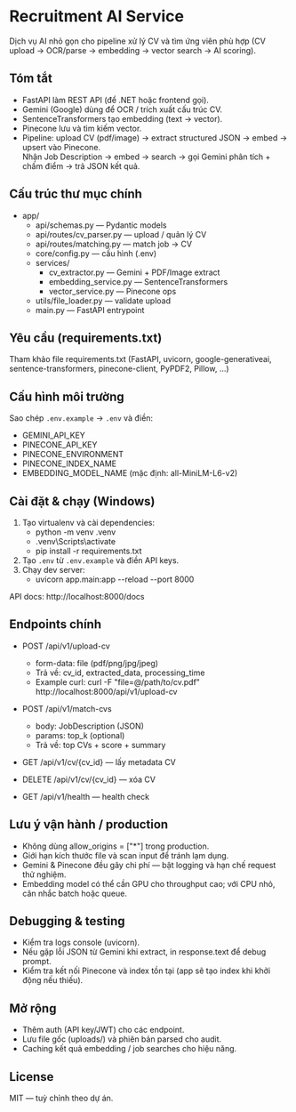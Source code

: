 <!-- ...existing code... -->

# Recruitment AI Service

Dịch vụ AI nhỏ gọn cho pipeline xử lý CV và tìm ứng viên phù hợp (CV upload → OCR/parse → embedding → vector search → AI scoring).

## Tóm tắt
- FastAPI làm REST API (để .NET hoặc frontend gọi).
- Gemini (Google) dùng để OCR / trích xuất cấu trúc CV.
- SentenceTransformers tạo embedding (text → vector).
- Pinecone lưu và tìm kiếm vector.
- Pipeline: upload CV (pdf/image) → extract structured JSON → embed → upsert vào Pinecone.  
  Nhận Job Description → embed → search → gọi Gemini phân tích + chấm điểm → trả JSON kết quả.

## Cấu trúc thư mục chính
- app/
  - api/schemas.py — Pydantic models
  - api/routes/cv_parser.py — upload / quản lý CV
  - api/routes/matching.py — match job → CV
  - core/config.py — cấu hình (.env)
  - services/
    - cv_extractor.py — Gemini + PDF/Image extract
    - embedding_service.py — SentenceTransformers
    - vector_service.py — Pinecone ops
  - utils/file_loader.py — validate upload
  - main.py — FastAPI entrypoint

## Yêu cầu (requirements.txt)
Tham khảo file requirements.txt (FastAPI, uvicorn, google-generativeai, sentence-transformers, pinecone-client, PyPDF2, Pillow, ...)

## Cấu hình môi trường
Sao chép `.env.example` → `.env` và điền:
- GEMINI_API_KEY
- PINECONE_API_KEY
- PINECONE_ENVIRONMENT
- PINECONE_INDEX_NAME
- EMBEDDING_MODEL_NAME (mặc định: all-MiniLM-L6-v2)

## Cài đặt & chạy (Windows)
1. Tạo virtualenv và cài dependencies:
   - python -m venv .venv
   - .venv\Scripts\activate
   - pip install -r requirements.txt
2. Tạo `.env` từ `.env.example` và điền API keys.
3. Chạy dev server:
   - uvicorn app.main:app --reload --port 8000

API docs: http://localhost:8000/docs

## Endpoints chính
- POST /api/v1/upload-cv
  - form-data: file (pdf/png/jpg/jpeg)
  - Trả về: cv_id, extracted_data, processing_time
  - Example curl:
    curl -F "file=@/path/to/cv.pdf" http://localhost:8000/api/v1/upload-cv

- POST /api/v1/match-cvs
  - body: JobDescription (JSON)
  - params: top_k (optional)
  - Trả về: top CVs + score + summary

- GET /api/v1/cv/{cv_id} — lấy metadata CV
- DELETE /api/v1/cv/{cv_id} — xóa CV
- GET /api/v1/health — health check

## Lưu ý vận hành / production
- Không dùng allow_origins = ["*"] trong production.
- Giới hạn kích thước file và scan input để tránh lạm dụng.
- Gemini & Pinecone đều gây chi phí — bật logging và hạn chế request thử nghiệm.
- Embedding model có thể cần GPU cho throughput cao; với CPU nhỏ, cân nhắc batch hoặc queue.

## Debugging & testing
- Kiểm tra logs console (uvicorn).
- Nếu gặp lỗi JSON từ Gemini khi extract, in response.text để debug prompt.
- Kiểm tra kết nối Pinecone và index tồn tại (app sẽ tạo index khi khởi động nếu thiếu).

## Mở rộng
- Thêm auth (API key/JWT) cho các endpoint.
- Lưu file gốc (uploads/) và phiên bản parsed cho audit.
- Caching kết quả embedding / job searches cho hiệu năng.

## License
MIT — tuỳ chỉnh theo dự án.

<!-- ...existing code... -->